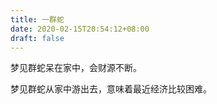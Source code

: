```yaml
---
title: 一群蛇
date: 2020-02-15T20:54:12+08:00
draft: false
---
```


梦见群蛇呆在家中，会财源不断。


梦见群蛇从家中游出去，意味着最近经济比较困难。

